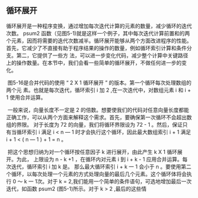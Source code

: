 ## 循环展开

​		循环展开是一种程序变换，通过增加每次迭代计算的元素的数量，减少循环的迭代次数。 psum2 函数（见图5-1)就是这样一个例子，其中每次迭代计算前置和的两个元素，因而将需要的迭代次数减半。循环展开能够从两个方面改进程序的性能。首先，它减少了不直接有助于程序结果的操作的数量，例如循环索引计算和条件分支。第二，它提供了一些方 法，可以进一步变化代码，减少整个计算中关键路径上的操作数量。在本节中，我们会看一些简单的循环展开，不做任何进一步的变化。

​		图5-16是合并代码的使用 “ 2 X 1 循环展开 ” 的版本。第一个循环每次处理数组的两个元 素。也就是每次迭代，循环索引 i 加 2 ,在一次迭代中，对数组元素 i 和 i + 1 使用合并运算。

​		一般来说，向量长度不一定是 2 的倍数。想要使我们的代码对任意向量长度都能正确工作，可以从两个方面来解释这个需求。首先，要确保第一次循环不会超出数组的界限。 对于长度为 72 的向量，我们将循环界限设为 72 - 1 。然后，保证只有当循环索引 i 满足  i < n — 1 时才会执行这个循环，因此最大数组索引 i + 1 满足 i + 1 < ( n — 1 ) + 1  = n 。

​		把这个思想归纳为对一个循环按任意因子 k 进行展开，由此产生 k X 1 循环展开。为此， 上限设为 n - k +1 ，在循环内对元素 i 到 i + k - 1 应用合并运算。每次迭代，循环索引 i 加 k 是。 那么最大循环索引 i + k 一 1 会小于 n 。要使用第二个循环，以每次处理一个元素的方式处理向量的最后几个元素。这个循环体将会执行 0 〜 k 一 1次。对于 k = 2,我们能用一个简单的条件语句，可选地增加最后一次迭代，如函数 psum2 (图5-1)所示。对于 k > 2 ,最后的这些情